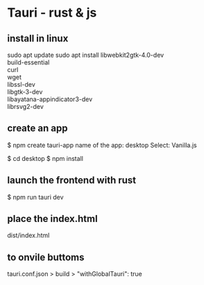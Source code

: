 # Tauri - rust & js

## install in linux
sudo apt update
sudo apt install libwebkit2gtk-4.0-dev \
    build-essential \
    curl \
    wget \
    libssl-dev \
    libgtk-3-dev \
    libayatana-appindicator3-dev \
    librsvg2-dev

## create an app
$ npm create tauri-app
name of the app: desktop
Select: Vanilla.js

$ cd desktop
$ npm install

## launch the frontend with rust
$ npm run tauri dev

## place the index.html
dist/index.html

## to onvile buttoms
tauri.conf.json > build > "withGlobalTauri": true